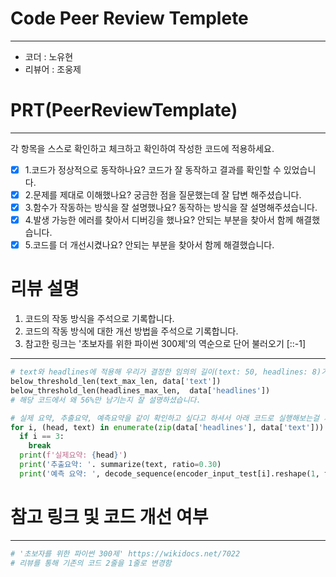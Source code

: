 # Code Peer Review Templete
---
- 코더 : 노유현
- 리뷰어 : 조웅제


# PRT(PeerReviewTemplate)
---
각 항목을 스스로 확인하고 체크하고 확인하여 작성한 코드에 적용하세요.
- [X] 1.코드가 정상적으로 동작하나요?
      코드가 잘 동작하고 결과를 확인할 수 있었습니다.
- [X] 2.문제를 제대로 이해했나요?
      궁금한 점을 질문했는데 잘 답변 해주셨습니다.
- [X] 3.함수가 작동하는 방식을 잘 설명했나요?
      동작하는 방식을 잘 설명해주셨습니다.
- [X] 4.발생 가능한 에러를 찾아서 디버깅을 했나요?
      안되는 부분을 찾아서 함께 해결했습니다.
- [X] 5.코드를 더 개선시켰나요?
      안되는 부분을 찾아서 함께 해결했습니다.

# 리뷰 설명
1. 코드의 작동 방식을 주석으로 기록합니다.
2. 코드의 작동 방식에 대한 개선 방법을 주석으로 기록합니다.
3. 참고한 링크는 '초보자를 위한 파이썬 300제'의 역순으로 단어 불러오기 [::-1]
---
```python
# text와 headlines에 적용해 우리가 결정한 임의의 길이(text: 50, headlines: 8)가 몇 %의 샘플까지 포함하는 지 확인
below_threshold_len(text_max_len, data['text'])
below_threshold_len(headlines_max_len,  data['headlines'])
# 해당 코드에서 왜 56%만 남기는지 잘 설명하셨습니다.
```
```python
# 실제 요약, 추출요약, 예측요약을 같이 확인하고 싶다고 하셔서 아래 코드로 실행해보는걸 제안드렸습니다.
for i, (head, text) in enumerate(zip(data['headlines'], data['text'])):
  if i == 3:
    break
  print(f'실제요약: {head}')
  print('추출요약: '. summarize(text, ratio=0.30)
  print('예측 요약: ', decode_sequence(encoder_input_test[i].reshape(1, text_max_len)))
```

# 참고 링크 및 코드 개선 여부
---
```python
# '초보자를 위한 파이썬 300제' https://wikidocs.net/7022
# 리뷰를 통해 기존의 코드 2줄을 1줄로 변경함
